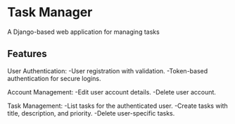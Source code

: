 # Task Manager

A Django-based web application for managing tasks

## Features

User Authentication:
  -User registration with validation.
  -Token-based authentication for secure logins.
  
Account Management:
  -Edit user account details.
  -Delete user account.
  
Task Management:
  -List tasks for the authenticated user.
  -Create tasks with title, description, and priority.
  -Delete user-specific tasks.

